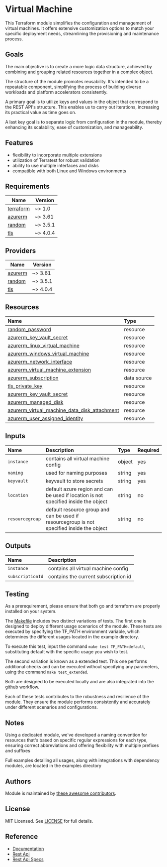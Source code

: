 # Virtual Machine

This Terraform module simplifies the configuration and management of virtual machines. It offers extensive customization options to match your specific deployment needs, streamlining the provisioning and maintenance process.

## Goals

The main objective is to create a more logic data structure, achieved by combining and grouping related resources together in a complex object.

The structure of the module promotes reusability. It's intended to be a repeatable component, simplifying the process of building diverse workloads and platform accelerators consistently.

A primary goal is to utilize keys and values in the object that correspond to the REST API's structure. This enables us to carry out iterations, increasing its practical value as time goes on.

A last key goal is to separate logic from configuration in the module, thereby enhancing its scalability, ease of customization, and manageability.

## Features

- flexibility to incorporate multiple extensions
- utilization of Terratest for robust validation
- ability to use multiple interfaces and disks
- compatible with both Linux and Windows environments

## Requirements

| Name | Version |
|------|---------|
| <a name="requirement_terraform"></a> [terraform](#requirement\_terraform) | ~> 1.0 |
| <a name="requirement_azurerm"></a> [azurerm](#requirement\_azurerm) | ~> 3.61 |
| <a name="requirement_random"></a> [random](#requirement\_random) | ~> 3.5.1 |
| <a name="requirement_tls"></a> [tls](#requirement\_tls) | ~> 4.0.4 |

## Providers

| Name | Version |
|------|---------|
| <a name="provider_azurerm"></a> [azurerm](#provider\_azurerm) | ~> 3.61 |
| <a name="provider_random"></a> [random](#provider\_random) | ~> 3.5.1 |
| <a name="provider_tls"></a> [tls](#provider\_tls) | ~> 4.0.4 |

## Resources

| Name | Type |
| :-- | :-- |
| [random_password](https://registry.terraform.io/providers/hashicorp/random/latest/docs/resources/password) | resource |
| [azurerm_key_vault_secret](https://registry.terraform.io/providers/hashicorp/azurerm/latest/docs/resources/key_vault_secret) | resource |
| [azurerm_linux_virtual_machine](https://registry.terraform.io/providers/hashicorp/azurerm/latest/docs/resources/linux_virtual_machine) | resource |
| [azurerm_windows_virtual_machine](https://registry.terraform.io/providers/hashicorp/azurerm/latest/docs/resources/windows_virtual_machine) | resource |
| [azurerm_network_interface](https://registry.terraform.io/providers/hashicorp/azurerm/latest/docs/resources/network_interface) | resource |
| [azurerm_virtual_machine_extension](https://registry.terraform.io/providers/hashicorp/azurerm/latest/docs/resources/virtual_machine_extension) | resource |
| [azurerm_subscription](https://registry.terraform.io/providers/hashicorp/azurerm/latest/docs/data-sources/subscription) | data source |
| [tls_private_key](https://registry.terraform.io/providers/hashicorp/tls/latest/docs/resources/private_key) | resource |
| [azurerm_key_vault_secret](https://registry.terraform.io/providers/hashicorp/azurerm/latest/docs/resources/key_vault_secret) | resource |
| [azurerm_managed_disk](https://registry.terraform.io/providers/hashicorp/azurerm/latest/docs/resources/managed_disk) | resource |
| [azurerm_virtual_machine_data_disk_attachment](https://registry.terraform.io/providers/hashicorp/azurerm/latest/docs/resources/virtual_machine_data_disk_attachment) | resource |
| [azurerm_user_assigned_identity](https://registry.terraform.io/providers/hashicorp/azurerm/latest/docs/resources/user_assigned_identity) | resource |

## Inputs

| Name | Description | Type | Required |
| :-- | :-- | :-- | :-- |
| `instance` | contains all virtual machine config | object | yes |
| `naming` | used for naming purposes | string | yes |
| `keyvault` | keyvault to store secrets | string | yes |
| `location` | default azure region and can be used if location is not specified inside the object | string | no |
| `resourcegroup` | default resource group and can be used if resourcegroup is not specified inside the object | string | no |

## Outputs

| Name | Description |
| :-- | :-- |
| `instance` | contains all virtual machine config |
| `subscriptionId` | contains the current subscription id |

## Testing

As a prerequirement, please ensure that both go and terraform are properly installed on your system.

The [Makefile](Makefile) includes two distinct variations of tests. The first one is designed to deploy different usage scenarios of the module. These tests are executed by specifying the TF_PATH environment variable, which determines the different usages located in the example directory.

To execute this test, input the command ```make test TF_PATH=default```, substituting default with the specific usage you wish to test.

The second variation is known as a extended test. This one performs additional checks and can be executed without specifying any parameters, using the command ```make test_extended```.

Both are designed to be executed locally and are also integrated into the github workflow.

Each of these tests contributes to the robustness and resilience of the module. They ensure the module performs consistently and accurately under different scenarios and configurations.

## Notes

Using a dedicated module, we've developed a naming convention for resources that's based on specific regular expressions for each type, ensuring correct abbreviations and offering flexibility with multiple prefixes and suffixes

Full examples detailing all usages, along with integrations with dependency modules, are located in the examples directory

## Authors

Module is maintained by [these awesome contributors](https://github.com/cloudnationhq/terraform-azure-vm/graphs/contributors).

## License

MIT Licensed. See [LICENSE](https://github.com/cloudnationhq/terraform-azure-vm/blob/main/LICENSE) for full details.

## Reference

- [Documentation](https://learn.microsoft.com/en-us/azure/virtual-machines/)
- [Rest Api](https://learn.microsoft.com/en-us/rest/api/compute/virtual-machines)
- [Rest Api Specs](https://github.com/Azure/azure-rest-api-specs/blob/main/specification/compute/resource-manager/Microsoft.Compute/ComputeRP/stable/2023-07-01/virtualMachine.json)

